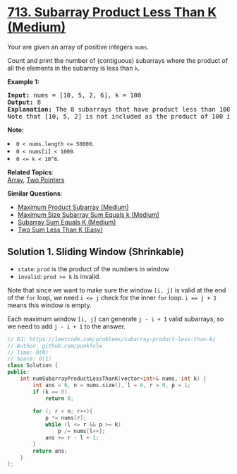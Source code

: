# [713. Subarray Product Less Than K (Medium)](https://leetcode.com/problems/subarray-product-less-than-k/)

<p>Your are given an array of positive integers <code>nums</code>.</p>
<p>Count and print the number of (contiguous) subarrays where the product of all the elements in the subarray is less than <code>k</code>.</p>

<p><b>Example 1:</b><br>
</p><pre><b>Input:</b> nums = [10, 5, 2, 6], k = 100
<b>Output:</b> 8
<b>Explanation:</b> The 8 subarrays that have product less than 100 are: [10], [5], [2], [6], [10, 5], [5, 2], [2, 6], [5, 2, 6].
Note that [10, 5, 2] is not included as the product of 100 is not strictly less than k.
</pre>
<p></p>

<p><b>Note:</b>
</p><li><code>0 &lt; nums.length &lt;= 50000</code>.</li>
<li><code>0 &lt; nums[i] &lt; 1000</code>.</li>
<li><code>0 &lt;= k &lt; 10^6</code>.</li>
<p></p>

**Related Topics**:  
[Array](https://leetcode.com/tag/array/), [Two Pointers](https://leetcode.com/tag/two-pointers/)

**Similar Questions**:
* [Maximum Product Subarray (Medium)](https://leetcode.com/problems/maximum-product-subarray/)
* [Maximum Size Subarray Sum Equals k (Medium)](https://leetcode.com/problems/maximum-size-subarray-sum-equals-k/)
* [Subarray Sum Equals K (Medium)](https://leetcode.com/problems/subarray-sum-equals-k/)
* [Two Sum Less Than K (Easy)](https://leetcode.com/problems/two-sum-less-than-k/)

## Solution 1. Sliding Window (Shrinkable)

* `state`: `prod` is the product of the numbers in window
* `invalid`: `prod >= k` is invalid. 

Note that since we want to make sure the window `[i, j]` is valid at the end of the `for` loop, we need `i <= j` check for the inner `for` loop. `i == j + 1` means this window is empty.

Each maximum window `[i, j]` can generate `j - i + 1` valid subarrays, so we need to add `j - i + 1` to the answer.

```cpp
// OJ: https://leetcode.com/problems/subarray-product-less-than-k/
// Author: github.com/punkfulw
// Time: O(N)
// Space: O(1)
class Solution {
public:
    int numSubarrayProductLessThanK(vector<int>& nums, int k) {
        int ans = 0, n = nums.size(), l = 0, r = 0, p = 1;
        if (k == 0)
            return 0;
        
        for (; r < n; r++){
            p *= nums[r];
            while (l <= r && p >= k)
                p /= nums[l++];
            ans += r - l + 1;
        }
        return ans;
    }
};
```
